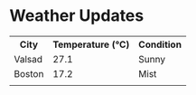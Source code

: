 # Weather Updates

<!-- WEATHER-UPDATE-START -->
<table><tr><th>City</th><th>Temperature (°C)</th><th>Condition</th></tr><tr><td>Valsad</td><td>27.1</td><td>Sunny</td></tr><tr><td>Boston</td><td>17.2</td><td>Mist</td></tr><tr><td></td><td></td><td></td></tr></table>
<!-- WEATHER-UPDATE-END -->
